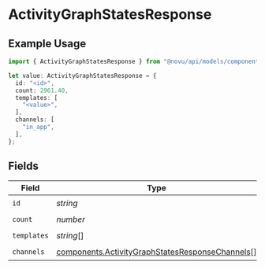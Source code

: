 # ActivityGraphStatesResponse

## Example Usage

```typescript
import { ActivityGraphStatesResponse } from "@novu/api/models/components";

let value: ActivityGraphStatesResponse = {
  id: "<id>",
  count: 2961.40,
  templates: [
    "<value>",
  ],
  channels: [
    "in_app",
  ],
};
```

## Fields

| Field                                                                                                              | Type                                                                                                               | Required                                                                                                           | Description                                                                                                        |
| ------------------------------------------------------------------------------------------------------------------ | ------------------------------------------------------------------------------------------------------------------ | ------------------------------------------------------------------------------------------------------------------ | ------------------------------------------------------------------------------------------------------------------ |
| `id`                                                                                                               | *string*                                                                                                           | :heavy_check_mark:                                                                                                 | N/A                                                                                                                |
| `count`                                                                                                            | *number*                                                                                                           | :heavy_check_mark:                                                                                                 | N/A                                                                                                                |
| `templates`                                                                                                        | *string*[]                                                                                                         | :heavy_check_mark:                                                                                                 | N/A                                                                                                                |
| `channels`                                                                                                         | [components.ActivityGraphStatesResponseChannels](../../models/components/activitygraphstatesresponsechannels.md)[] | :heavy_check_mark:                                                                                                 | N/A                                                                                                                |